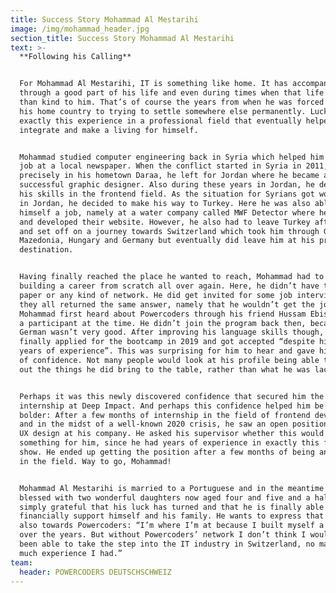 ```yaml
---
title: Success Story Mohammad Al Mestarihi
image: /img/mohammad_header.jpg
section_title: Success Story Mohammad Al Mestarihi
text: >-
  **Following his Calling**


  For Mohammad Al Mestarihi, IT is something like home. It has accompanied him
  through a good part of his life and even during times when that life was less
  than kind to him. That’s of course the years from when he was forced to leave
  his home country to trying to settle somewhere else permanently. Luckily, it’s
  exactly this experience in a professional field that eventually helped him
  integrate and make a living for himself.


  Mohammad studied computer engineering back in Syria which helped him secure a
  job at a local newspaper. When the conflict started in Syria in 2011, more
  precisely in his hometown Daraa, he left for Jordan where he became a
  successful graphic designer. Also during these years in Jordan, he developed
  his skills in the frontend field. As the situation for Syrians got worse even
  in Jordan, he decided to make his way to Turkey. Here he was also able to find
  himself a job, namely at a water company called MWF Detector where he designed
  and developed their website. However, he also had to leave Turkey after a year
  and set off on a journey towards Switzerland which took him through Greece,
  Mazedonia, Hungary and Germany but eventually did leave him at his projected
  destination.


  Having finally reached the place he wanted to reach, Mohammad had to start
  building a career from scratch all over again. Here, he didn’t have the right
  paper or any kind of network. He did get invited for some job interviews but
  they all returned the same answer, namely that he wouldn’t get the job.
  Mohammad first heard about Powercoders through his friend Hussam Ebish who was
  a participant at the time. He didn’t join the program back then, because his
  German wasn’t very good. After improving his language skills though, he
  finally applied for the bootcamp in 2019 and got accepted “despite his many
  years of experience”. This was surprising for him to hear and gave him a boost
  of confidence. Not many people would look at his profile being able to point
  out the things he did bring to the table, rather than what he was lacking. 


  Perhaps it was this newly discovered confidence that secured him the
  internship at Deep Impact. And perhaps this confidence helped him be even
  bolder: After a few months of internship in the field of frontend development
  and in the midst of a well-known 2020 crisis, he saw an open position for UI /
  UX design at his company. He asked his supervisor whether this would be
  something for him, since he had years of experience in exactly this field to
  show. He ended up getting the position after a few months of being an intern
  in the field. Way to go, Mohammad!


  Mohammad Al Mestarihi is married to a Portuguese and in the meantime was
  blessed with two wonderful daughters now aged four and five and a half. He’s
  simply grateful that his luck has turned and that he is finally able to
  financially support himself and his family. He wants to express that gratitude
  also towards Powercoders: “I’m where I’m at because I built myself a career
  over the years. But without Powercoders’ network I don’t think I would have
  been able to take the step into the IT industry in Switzerland, no matter how
  much experience I had.”
team:
  header: POWERCODERS DEUTSCHSCHWEIZ
---
```



